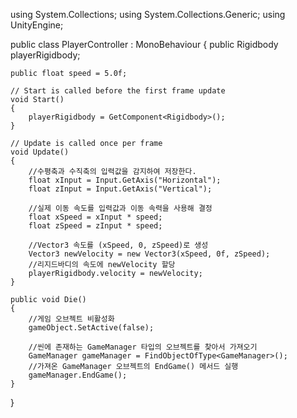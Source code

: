using System.Collections;
using System.Collections.Generic;
using UnityEngine;

public class PlayerController : MonoBehaviour
{
    public Rigidbody playerRigidbody;

    public float speed = 5.0f;
    
    // Start is called before the first frame update
    void Start()
    {
        playerRigidbody = GetComponent<Rigidbody>();
    }

    // Update is called once per frame
    void Update()
    {
        //수평축과 수직축의 입력값을 감지하여 저장한다.
        float xInput = Input.GetAxis("Horizontal");
        float zInput = Input.GetAxis("Vertical");
        
        //실제 이동 속도를 입력값과 이동 속력을 사용해 결정
        float xSpeed = xInput * speed;
        float zSpeed = zInput * speed;
        
        //Vector3 속도를 (xSpeed, 0, zSpeed)로 생성
        Vector3 newVelocity = new Vector3(xSpeed, 0f, zSpeed);
        //리지드바디의 속도에 newVelocity 할당
        playerRigidbody.velocity = newVelocity;
    }

    public void Die()
    {
        //게임 오브젝트 비활성화
        gameObject.SetActive(false);
        
        //씬에 존재하는 GameManager 타입의 오브젝트를 찾아서 가져오기
        GameManager gameManager = FindObjectOfType<GameManager>();
        //가져온 GameManager 오브젝트의 EndGame() 메서드 실행
        gameManager.EndGame();
    }
}

